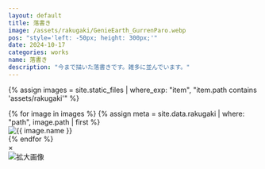 ```yaml
---
layout: default
title: 落書き
image: /assets/rakugaki/GenieEarth_GurrenParo.webp
pos: "style='left: -50px; height: 300px;'"
date: 2024-10-17
categories: works
name: 落書き
description: "今まで描いた落書きです。雑多に並んでいます。"
---
```


{% assign images = site.static_files | where_exp: "item", "item.path contains 'assets/rakugaki'" %}
<div class="gallery">
    {% for image in images %}
        {% assign meta = site.data.rakugaki | where: "path", image.path | first %}
        <div class="gallery-item gallery-item-autosize">
            <img src="{{ image.path | relative_url }}"
                alt="{{ image.name }}"
                class="thumbnail thumbnail-character"
                data-description="{{ meta.caption | default: "" }}">
        </div>
    {% endfor %}
</div>

<div class="modal" id="modal">
    <span class="close" id="close">&times;</span>
    <div class="modal-content flex-column">
        <div class="modal-img">
            <img id="modalImg" alt="拡大画像">
        </div>
        <div class="modal-text" id="modalCaption"></div>
    </div>
</div>

<script src="{{ site.baseurl }}/script/modal-window.js"></script>
